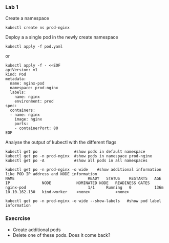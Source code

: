 ### Lab 1
Create a namespace
```
kubectl create ns prod-nginx
```
Deploy a a single pod in the newly create namespace
```
kubectl apply -f pod.yaml
```
or 
```
kubectl apply -f - <<EOF
apiVersion: v1
kind: Pod
metadata:
  name: nginx-pod
  namespace: prod-nginx
  labels:
    name: nginx
    environment: prod
spec:
  containers:
  - name: nginx
    image: nginx
    ports:
    - containerPort: 80
EOF
```
Analyse the output of kubectl with the different flags
```
kubectl get po                #show pods in default namespace
kubectl get po -n prod-nginx  #show pods in namespace prod-nginx
kubectl get po -A             #show all pods in all namespaces
```
```
kubectl get po -n prod-nginx -o wide    #show additional information like POD IP address and NODE information
NAME                                READY   STATUS    RESTARTS   AGE    IP              NODE           NOMINATED NODE   READINESS GATES
nginx-pod                           1/1     Running   0          136m   10.10.162.130   kind-worker    <none>           <none>
```
```
kubectl get po -n prod-nginx -o wide --show-labels   #show pod label information
```
### Execrcise
- Create additional pods 
- Delete one of these pods. Does it come back?
